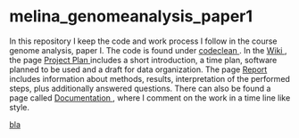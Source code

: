 # melina_genomeanalysis_paper1
In this repository I keep the code and work process I follow in the course genome analysis, paper I.
The code is found under <a href ="https://github.com/meli123meli/melina_genomeanalysis_paper1/tree/main/codeclean"> codeclean </a>. In the <a href ="https://github.com/meli123meli/melina_genomeanalysis_paper1/wiki"> Wiki </a>, the page <a href ="https://github.com/meli123meli/melina_genomeanalysis_paper1/wiki/Project-Plan"> Project Plan </a> includes a short introduction, a time plan, software planned to be used and a draft for data organization. The page <a href="https://github.com/meli123meli/melina_genomeanalysis_paper1/wiki/Report"> Report </a> includes information about methods, results, interpretation of the performed steps, plus additionally answered questions. There can also be found a page called <a href="https://github.com/meli123meli/melina_genomeanalysis_paper1/wiki/Documentation"> Documentation </a>, where I comment on the work in a time line like style. 

<a href=""> bla </a>
